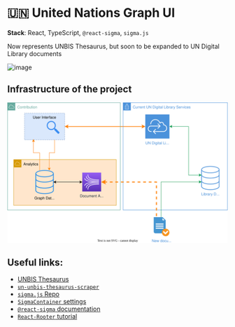 # 🇺🇳 United Nations Graph UI

**Stack**: React, TypeScript, `@react-sigma`, `sigma.js`

Now represents UNBIS Thesaurus, but soon to be expanded to UN Digital Library documents

<img width="1731" alt="image" src="https://user-images.githubusercontent.com/33360172/235352738-b87d4f50-e5ff-4339-b1d7-da9772a353f9.png">

## Infrastructure of the project

![Infra](un-infra.svg)

## Useful links:

- [UNBIS Thesaurus](https://metadata.un.org/thesaurus/?lang=en)
- [`un-unbis-thesaurus-scraper`](https://github.com/ClementSicard/un-unbis-thesaurus-scraper)
- [`sigma.js` Repo](https://github.com/jacomyal/sigma.js)
- [`SigmaContainer` settings](https://github.com/jacomyal/sigma.js/blob/main/src/settings.ts)
- [`@react-sigma` documentation](https://sim51.github.io/react-sigma/docs/api/core)
- [`React-Rooter` tutorial](https://reactrouter.com/en/main/start/tutorial)
